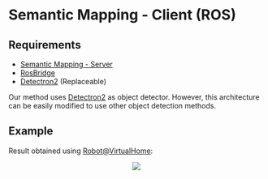 # Semantic Mapping - Client (ROS)

## Requirements
- [Semantic Mapping - Server](https://github.com/MAPIRlab/Semantic-Mapping-Server)
- [RosBridge](http://wiki.ros.org/rosbridge_suite)
- [Detectron2](https://github.com/DavidFernandezChaves/Detectron2_ros) (Replaceable) 

Our method uses [Detectron2](https://github.com/DavidFernandezChaves/Detectron2_ros) as object detector. However, this architecture can be easily modified to use other object detection methods.

## Example
Result obtained using [Robot@VirtualHome](https://github.com/DavidFernandezChaves/RobotAtVirtualHome):
<div align="center">
  <img src="https://github.com/MAPIRlab/Semantic-Mapping-Server/blob/master/Textures/example_semantic_mapping.png?raw=true"/>
</div>

